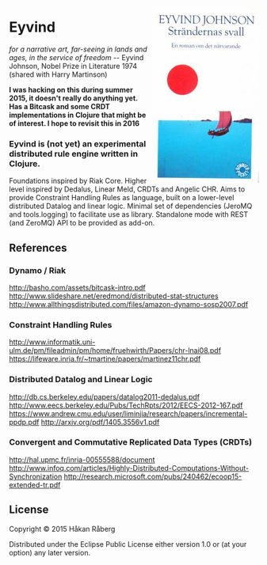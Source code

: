 [<img width="215" src="https://github.com/hraberg/eyvind/raw/master/strandernas-svall.jpg" alt="Return to Ithaca" title="Return to Ithaca" align="right" />](https://en.wikipedia.org/wiki/Eyvind_Johnson)

# Eyvind

*for a narrative art, far-seeing in lands and ages, in the service of freedom*
-- Eyvind Johnson, Nobel Prize in Literature 1974 (shared with Harry Martinson)

**I was hacking on this during summer 2015, it doesn't really do anything yet. Has a Bitcask and some CRDT implementations in Clojure that might be of interest. I hope to revisit this in 2016**


### Eyvind is (not yet) an experimental distributed rule engine written in Clojure.

Foundations inspired by Riak Core. Higher level inspired by Dedalus, Linear Meld, CRDTs and Angelic CHR. Aims to provide Constraint Handling Rules as language, built on a lower-level distributed Datalog and linear logic. Minimal set of dependencies (JeroMQ and tools.logging) to facilitate use as library. Standalone mode with REST (and ZeroMQ) API to be provided as add-on.


## References

### Dynamo / Riak

http://basho.com/assets/bitcask-intro.pdf
http://www.slideshare.net/eredmond/distributed-stat-structures
http://www.allthingsdistributed.com/files/amazon-dynamo-sosp2007.pdf

### Constraint Handling Rules

http://www.informatik.uni-ulm.de/pm/fileadmin/pm/home/fruehwirth/Papers/chr-lnai08.pdf
https://lifeware.inria.fr/~tmartine/papers/martinez11chr.pdf

### Distributed Datalog and Linear Logic

http://db.cs.berkeley.edu/papers/datalog2011-dedalus.pdf
http://www.eecs.berkeley.edu/Pubs/TechRpts/2012/EECS-2012-167.pdf
https://www.andrew.cmu.edu/user/liminjia/research/papers/incremental-ppdp.pdf
http://arxiv.org/pdf/1405.3556v1.pdf

### Convergent and Commutative Replicated Data Types (CRDTs)

http://hal.upmc.fr/inria-00555588/document
http://www.infoq.com/articles/Highly-Distributed-Computations-Without-Synchronization
http://research.microsoft.com/pubs/240462/ecoop15-extended-tr.pdf


## License

Copyright © 2015 Håkan Råberg

Distributed under the Eclipse Public License either version 1.0 or (at
your option) any later version.
